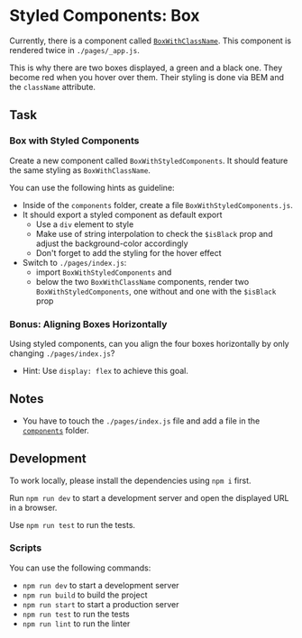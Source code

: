 # Styled Components: Box

Currently, there is a component called [`BoxWithClassName`](./components/BoxWithClassName/index.js). This component is rendered twice in `./pages/_app.js`.

This is why there are two boxes displayed, a green and a black one. They become red when you hover over them. Their styling is done via BEM and the `className` attribute.

## Task

### Box with Styled Components

Create a new component called `BoxWithStyledComponents`. It should feature the same styling as `BoxWithClassName`.

You can use the following hints as guideline:

- Inside of the `components` folder, create a file `BoxWithStyledComponents.js`.
- It should export a styled component as default export
  - Use a `div` element to style
  - Make use of string interpolation to check the `$isBlack` prop and adjust the background-color accordingly
  - Don't forget to add the styling for the hover effect
- Switch to `./pages/index.js`:
  - import `BoxWithStyledComponents` and
  - below the two `BoxWithClassName` components, render two `BoxWithStyledComponents`, one without and one with the `$isBlack` prop

### Bonus: Aligning Boxes Horizontally

Using styled components, can you align the four boxes horizontally by only changing `./pages/index.js`?

- Hint: Use `display: flex` to achieve this goal.

## Notes

- You have to touch the `./pages/index.js` file and add a file in the [`components`](./components/) folder.

## Development

To work locally, please install the dependencies using `npm i` first.

Run `npm run dev` to start a development server and open the displayed URL in a browser.

Use `npm run test` to run the tests.

### Scripts

You can use the following commands:

- `npm run dev` to start a development server
- `npm run build` to build the project
- `npm run start` to start a production server
- `npm run test` to run the tests
- `npm run lint` to run the linter
